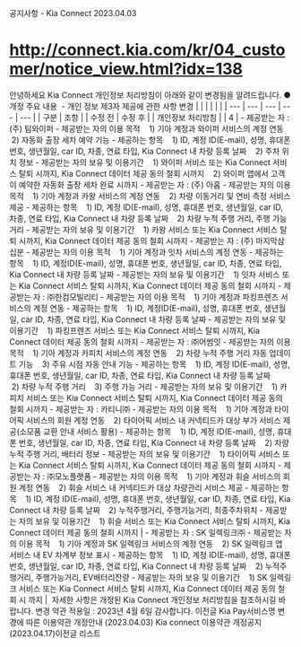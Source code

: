 공지사항 - Kia Connect
2023.04.03
# http://connect.kia.com/kr/04_customer/notice_view.html?idx=138
안녕하세요
Kia Connect 개인정보 처리방침이 아래와 같이 변경됨을 알려드립니다.
● 개정 주요 내용
 - 개인 정보 제3자 제공에 관한 사항 변경
|  |  |  |  |  |
| --- | --- | --- | --- | --- |
| 구분 | 조항 | | 수정 전 | 수정 후 |
| 개인정보  처리방침 |  | 4 | - 제공받는 자 : (주) 팀와이퍼  - 제공받는 자의 이용 목적     1) 기아 계정과 와이퍼 서비스의 계정 연동     2) 자동화 출장 세차 예약 기능  - 제공하는 항목     1) ID, 계정 ID(E-mail), 성명, 휴대폰 번호, 생년월일, car ID, 차종, 연료 타입, Kia Connect 내 차량 등록 날짜     2) 주차 위치 정보  - 제공받는 자의 보유 및 이용기간     1) 와이퍼 서비스 또는 Kia Connect 서비스 탈퇴 시까지, Kia Connect 데이터 제공 동의 철회 시까지     2) 와이퍼 앱에서 고객이 예약한 자동화 출장 세차 완료 시까지      - 제공받는 자 : (주) 아홉  - 제공받는 자의 이용 목적     1) 기아 계정과 카왕 서비스의 계정 연동     2) 차량 이동거리 및 연비 측정 서비스 제공  - 제공하는 항목     1) ID, 계정 ID(E-mail), 성명, 휴대폰 번호, 생년월일, car ID, 차종, 연료 타입, Kia Connect 내 차량 등록 날짜     2) 차량 누적 주행 거리, 주행 가능 거리  - 제공받는 자의 보유 및 이용기간     1) 카왕 서비스 또는 Kia Connect 서비스 탈퇴 시까지, Kia Connect 데이터 제공 동의 철회 시까지      - 제공받는 자 : (주) 마지막삼십분  - 제공받는 자의 이용 목적     1) 기아 계정과 잇차 서비스의 계정 연동  - 제공하는 항목     1) ID, 계정ID(E-mail), 성명, 휴대폰 번호, 생년월일, car ID, 차종, 연료 타입, Kia Connect 내 차량 등록 날짜  - 제공받는 자의 보유 및 이용기간     1) 잇차 서비스 또는 Kia Connect 서비스 탈퇴 시까지, Kia Connect 데이터 제공 동의 철회 시까지      - 제공받는 자 : ㈜한컴모빌리티  - 제공받는 자의 이용 목적     1) 기아 계정과 파킹프렌즈 서비스의 계정 연동  - 제공하는 항목     1) ID, 계정ID(E-mail), 성명, 휴대폰 번호, 생년월일, car ID, 차종, 연료 타입, Kia Connect 내 차량 등록 날짜  - 제공받는 자의 보유 및 이용기간     1) 파킹프렌즈 서비스 또는 Kia Connect 서비스 탈퇴 시까지, Kia Connect 데이터 제공 동의 철회 시까지      - 제공받는 자 : ㈜어썸잇  - 제공받는 자의 이용 목적     1) 기아 계정과 카피치 서비스의 계정 연동     2) 차량 누적 주행 거리 자동 업데이트 기능     3) 주유 시점 자동 안내 기능  - 제공하는 항목     1) ID, 계정 ID(E-mail), 성명, 휴대폰 번호, 생년월일, car ID, 차종, 연료 타입, Kia Connect 내 차량 등록 날짜     2) 차량 누적 주행 거리     3) 주행 가능 거리  - 제공받는 자의 보유 및 이용기간     1) 카피치 서비스 또는 Kia Connect 서비스 탈퇴 시까지, Kia Connect 데이터 제공 동의 철회 시까지      - 제공받는 자 : 카티니㈜  - 제공받는 자의 이용 목적     1) 기아 계정과 타이어픽 서비스의 회원 계정 연동     2) 타이어픽 서비스 내 커넥티드카 대상 부가 서비스 제공(소모품 교환 안내 서비스 활용)  - 제공하는 항목     1) ID, 계정 ID(E-mail), 성명, 휴대폰 번호, 생년월일, car ID, 차종, 연료 타입, Kia Connect 내 차량 등록 날짜     2) 차량 누적 주행 거리, 배터리 정보  - 제공받는 자의 보유 및 이용기간     1) 타이어픽 서비스 또는 Kia Connect 서비스 탈퇴 시까지, Kia Connect 데이터 제공 동의 철회 시까지      - 제공받는 자 : ㈜모노플랫폼  - 제공받는 자의 이용 목적     1) 기아 계정과 휘슬 서비스의 회원 계정 연동     2) 휘슬 서비스 내 커넥티드카 대상 차량관리 서비스 제공  - 제공하는 항목     1) ID, 계정 ID(E-mail), 성명, 휴대폰 번호, 생년월일, car ID, 차종, 연료 타입, Kia Connect 내 차량 등록 날짜     2) 누적주행거리, 주행가능거리, 최종주차위치  - 제공받는 자의 보유 및 이용기간     1) 휘슬 서비스 또는 Kia Connect 서비스 탈퇴 시까지, Kia Connect 데이터 제공 동의 철회 시까지 | - 제공받는 자 : SK 일렉링크㈜  - 제공받는 자의 이용 목적     1) 기아 계정과 SK 일렉링크 서비스의 계정 연동     2) SK 일렉링크 앱 서비스 내 EV 차계부 정보 표시  - 제공하는 항목     1) ID, 계정 ID(E-mail), 성명, 휴대폰 번호, 생년월일, car ID, 차종, 연료 타입, Kia Connect 내 차량 등록 날짜     2) 누적주행거리, 주행가능거리, EV배터리잔량  - 제공받는 자의 보유 및 이용기간     1) SK 일렉링크 서비스 또는 Kia Connect 서비스 탈퇴 시까지, Kia Connect 데이터 제공 동의 철회 시 까지 |
 자세한 사항은 개정된 Kia Connect 개인정보 처리방침을 참조하시길 바랍니다.
변경 약관 적용일 : 2023년 4월 6일
감사합니다.
이전글 Kia Pay서비스명 변경에 따른 이용약관 개정안내 (2023.04.03)
Kia connect 이용약관 개정공지 (2023.04.17)이전글
리스트